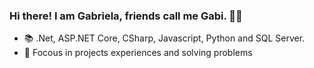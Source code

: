 ### Hi there! I am Gabriela, friends call me Gabi. 🙋‍♀️


- 📚 .Net, ASP.NET Core, CSharp, Javascript, Python and SQL Server.
- 🎯 Focous in projects experiences and solving problems



